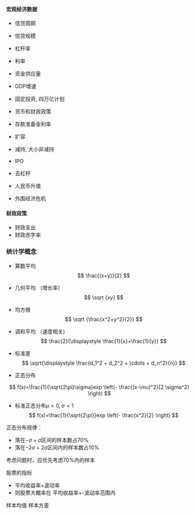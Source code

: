 #### 宏观经济数据

* 信贷周期
* 信贷规模
* 杠杆率
* 利率
* 资金供应量
* GDP增速
* 固定投资, 四万亿计划

* 货币和财政政策
* 存款准备金利率
* 扩容
* 减持, 大小非减持
* IPO
* 去杠杆
* 人民币升值

* 外围经济危机

#### 财政政策
* 财政支出
* 财政赤字率



### 统计学概念

* 算数平均
$$
\frac{(x+y)}{2}
$$

* 几何平均 （增长率）
$$
\sqrt {xy}
$$

* 均方根
$$
\sqrt {\frac{x^2+y^2}{2}}
$$

* 调和平均 （速度相关)
$$
\frac{2}{\displaystyle \frac{1}{x}+\frac{1}{y}}
$$

* 标准差
$$
\sqrt{\displaystyle \frac{d_1^2 + d_2^2 + \cdots + d_n^2}{n}}
$$

* 正态分布

$$
f(x)=\frac{1}{\sqrt{2\pi}\sigma}exp \left(- \frac{(x-\mu)^2}{2 \sigma^2} \right)
$$

* 标准正态分布$\mu=0,\sigma=1$
$$
f(x)=\frac{1}{\sqrt{2\pi}}exp \left(- \frac{x^2}{2} \right)
$$

正态分布规律：
* 落在$-\sigma+\sigma$区间的样本数占70%
* 落在$-2\sigma+2\sigma$区间内的样本数占10%

考虑问题时，应优先考虑70%内的样本

股票的指标
* 平均收益率+波动率
* 则股票大概率在 平均收益率+-波动率范围内


样本均值
样本方差